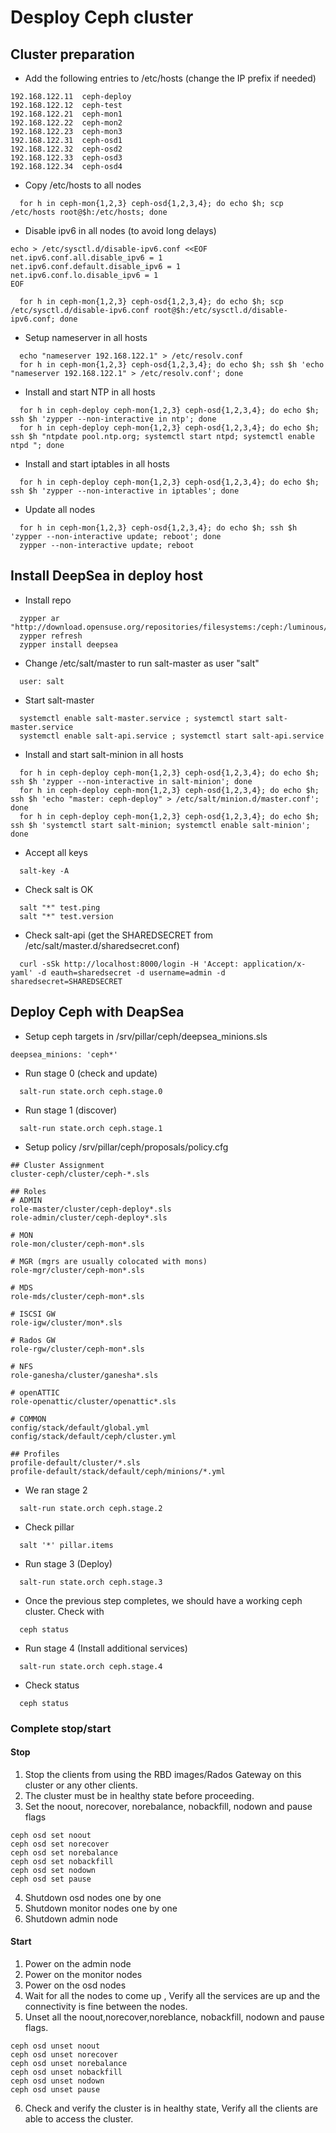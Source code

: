 # Desploy Ceph cluster

## Cluster preparation

  * Add the following entries to /etc/hosts (change the IP prefix if needed)

```
192.168.122.11  ceph-deploy
192.168.122.12  ceph-test
192.168.122.21  ceph-mon1
192.168.122.22  ceph-mon2
192.168.122.23  ceph-mon3
192.168.122.31  ceph-osd1
192.168.122.32  ceph-osd2
192.168.122.33  ceph-osd3
192.168.122.34  ceph-osd4
```

  * Copy /etc/hosts to all nodes

```
  for h in ceph-mon{1,2,3} ceph-osd{1,2,3,4}; do echo $h; scp /etc/hosts root@$h:/etc/hosts; done
```

  * Disable ipv6 in all nodes (to avoid long delays)

```
echo > /etc/sysctl.d/disable-ipv6.conf <<EOF
net.ipv6.conf.all.disable_ipv6 = 1
net.ipv6.conf.default.disable_ipv6 = 1
net.ipv6.conf.lo.disable_ipv6 = 1
EOF
```

```
  for h in ceph-mon{1,2,3} ceph-osd{1,2,3,4}; do echo $h; scp /etc/sysctl.d/disable-ipv6.conf root@$h:/etc/sysctl.d/disable-ipv6.conf; done
```

  * Setup nameserver in all hosts

```
  echo "nameserver 192.168.122.1" > /etc/resolv.conf
  for h in ceph-mon{1,2,3} ceph-osd{1,2,3,4}; do echo $h; ssh $h 'echo "nameserver 192.168.122.1" > /etc/resolv.conf'; done
```

  * Install and start NTP in all hosts

```
  for h in ceph-deploy ceph-mon{1,2,3} ceph-osd{1,2,3,4}; do echo $h; ssh $h 'zypper --non-interactive in ntp'; done
  for h in ceph-deploy ceph-mon{1,2,3} ceph-osd{1,2,3,4}; do echo $h; ssh $h "ntpdate pool.ntp.org; systemctl start ntpd; systemctl enable ntpd "; done
```

  * Install and start iptables in all hosts

```
  for h in ceph-deploy ceph-mon{1,2,3} ceph-osd{1,2,3,4}; do echo $h; ssh $h 'zypper --non-interactive in iptables'; done
```

  * Update all nodes

```
  for h in ceph-mon{1,2,3} ceph-osd{1,2,3,4}; do echo $h; ssh $h 'zypper --non-interactive update; reboot'; done
  zypper --non-interactive update; reboot
```

## Install DeepSea in deploy host

  * Install repo

```
  zypper ar "http://download.opensuse.org/repositories/filesystems:/ceph:/luminous/openSUSE_Leap_42.3/filesystems:ceph:luminous.repo"
  zypper refresh
  zypper install deepsea
```

  * Change /etc/salt/master to run salt-master as user "salt"

```
  user: salt
```

  * Start salt-master

```
  systemctl enable salt-master.service ; systemctl start salt-master.service
  systemctl enable salt-api.service ; systemctl start salt-api.service
```

  * Install and start salt-minion in all hosts

```
  for h in ceph-deploy ceph-mon{1,2,3} ceph-osd{1,2,3,4}; do echo $h; ssh $h 'zypper --non-interactive in salt-minion'; done
  for h in ceph-deploy ceph-mon{1,2,3} ceph-osd{1,2,3,4}; do echo $h; ssh $h 'echo "master: ceph-deploy" > /etc/salt/minion.d/master.conf'; done
  for h in ceph-deploy ceph-mon{1,2,3} ceph-osd{1,2,3,4}; do echo $h; ssh $h 'systemctl start salt-minion; systemctl enable salt-minion'; done
```

  * Accept all keys

```
  salt-key -A
```

  * Check salt is OK

```
  salt "*" test.ping
  salt "*" test.version
```
  * Check salt-api (get the SHAREDSECRET from /etc/salt/master.d/sharedsecret.conf)

```
  curl -sSk http://localhost:8000/login -H 'Accept: application/x-yaml' -d eauth=sharedsecret -d username=admin -d sharedsecret=SHAREDSECRET
```

## Deploy Ceph with DeapSea

  * Setup ceph targets in /srv/pillar/ceph/deepsea_minions.sls

```
deepsea_minions: 'ceph*'
```

  * Run stage 0 (check and update)

```
  salt-run state.orch ceph.stage.0
```

  * Run stage 1 (discover)

```
  salt-run state.orch ceph.stage.1
```

  * Setup policy  /srv/pillar/ceph/proposals/policy.cfg

```
## Cluster Assignment
cluster-ceph/cluster/ceph-*.sls

## Roles
# ADMIN
role-master/cluster/ceph-deploy*.sls
role-admin/cluster/ceph-deploy*.sls

# MON
role-mon/cluster/ceph-mon*.sls

# MGR (mgrs are usually colocated with mons)
role-mgr/cluster/ceph-mon*.sls

# MDS
role-mds/cluster/ceph-mon*.sls

# ISCSI GW
role-igw/cluster/mon*.sls

# Rados GW
role-rgw/cluster/ceph-mon*.sls

# NFS
role-ganesha/cluster/ganesha*.sls

# openATTIC
role-openattic/cluster/openattic*.sls

# COMMON
config/stack/default/global.yml
config/stack/default/ceph/cluster.yml

## Profiles
profile-default/cluster/*.sls
profile-default/stack/default/ceph/minions/*.yml
```

  * We ran stage 2

```
  salt-run state.orch ceph.stage.2
```

  * Check pillar

```
  salt '*' pillar.items
```

  * Run stage 3 (Deploy)

```
  salt-run state.orch ceph.stage.3
```

  * Once the previous step completes, we should have a working ceph cluster. Check with

```
  ceph status
```

  * Run stage 4 (Install additional services)

```
  salt-run state.orch ceph.stage.4
```

  * Check status

```
  ceph status
```

### Complete stop/start

#### Stop

  1. Stop the clients from using the RBD images/Rados Gateway on this cluster or any other clients.
  2. The cluster must be in healthy state before proceeding.
  3. Set the noout, norecover, norebalance, nobackfill, nodown and pause flags

```
ceph osd set noout
ceph osd set norecover
ceph osd set norebalance
ceph osd set nobackfill
ceph osd set nodown
ceph osd set pause
```

  4. Shutdown osd nodes one by one
  5. Shutdown monitor nodes one by one
  6. Shutdown admin node

#### Start

  1. Power on the admin node
  2. Power on the monitor nodes
  3. Power on the osd nodes
  4. Wait for all the nodes to come up , Verify all the services are up and the connectivity is fine between the nodes.
  5. Unset all the noout,norecover,noreblance, nobackfill, nodown and pause flags.

```
ceph osd unset noout
ceph osd unset norecover
ceph osd unset norebalance
ceph osd unset nobackfill
ceph osd unset nodown
ceph osd unset pause
```

  6. Check and verify the cluster is in healthy state, Verify all the clients are able to access the cluster.

